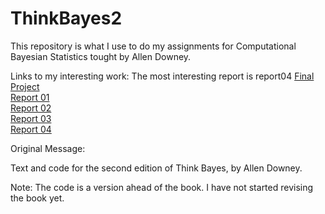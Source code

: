 ThinkBayes2
===========

This repository is what I use to do my assignments for Computational Bayesian Statistics tought by Allen Downey.

Links to my interesting work:
The most interesting report is report04
[Final Project](https://www.google.com)  
[Report 01](https://github.com/NathanYee/ThinkBayes2/blob/master/code/report01.ipynb)  
[Report 02](https://github.com/NathanYee/ThinkBayes2/blob/master/code/report02.ipynb)  
[Report 03](https://github.com/NathanYee/ThinkBayes2/blob/master/code/report03.ipynb)  
[Report 04](https://github.com/NathanYee/ThinkBayes2/blob/master/code/report04.ipynb)  


Original Message:

Text and code for the second edition of Think Bayes, by Allen Downey.

Note: The code is a version ahead of the book.  I have not started revising the book yet.
